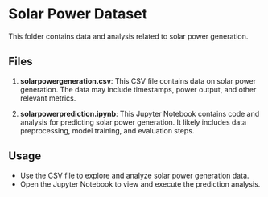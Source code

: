 # Solar Power Dataset

This folder contains data and analysis related to solar power generation.

## Files

1. **solarpowergeneration.csv**: This CSV file contains data on solar power generation. The data may include timestamps, power output, and other relevant metrics.

2. **solarpowerprediction.ipynb**: This Jupyter Notebook contains code and analysis for predicting solar power generation. It likely includes data preprocessing, model training, and evaluation steps.

## Usage

- Use the CSV file to explore and analyze solar power generation data.
- Open the Jupyter Notebook to view and execute the prediction analysis.
